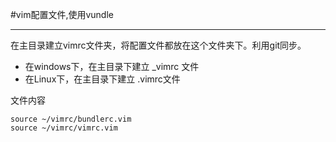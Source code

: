#vim配置文件,使用vundle

------

在主目录建立vimrc文件夹，将配置文件都放在这个文件夹下。利用git同步。

- 在windows下，在主目录下建立 _vimrc 文件
- 在Linux下，在主目录下建立 .vimrc文件

文件内容

```
source ~/vimrc/bundlerc.vim
source ~/vimrc/vimrc.vim

```
